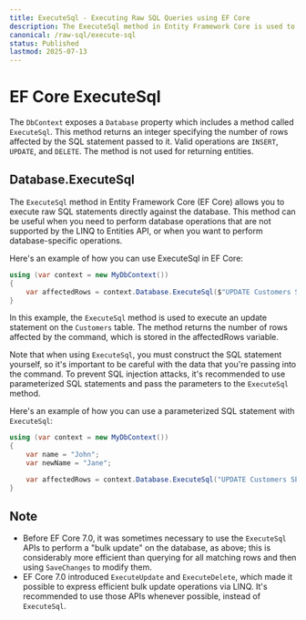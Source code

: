 ```yaml
---
title: ExecuteSql - Executing Raw SQL Queries using EF Core
description: The ExecuteSql method in Entity Framework Core is used to execute raw SQL queries against the database and return an integer specifying the number of rows affected by the SQL query.
canonical: /raw-sql/execute-sql
status: Published
lastmod: 2025-07-13
---
```


# EF Core ExecuteSql

The `DbContext` exposes a `Database` property which includes a method called `ExecuteSql`. This method returns an integer specifying the number of rows affected by the SQL statement passed to it. Valid operations are `INSERT`, `UPDATE`, and `DELETE`. The method is not used for returning entities. 

## Database.ExecuteSql

The `ExecuteSql` method in Entity Framework Core (EF Core) allows you to execute raw SQL statements directly against the database. This method can be useful when you need to perform database operations that are not supported by the LINQ to Entities API, or when you want to perform database-specific operations.

Here's an example of how you can use ExecuteSql in EF Core:

```csharp
using (var context = new MyDbContext())
{
    var affectedRows = context.Database.ExecuteSql($"UPDATE Customers SET Name='Jane' WHERE Name='John'");
}
```
In this example, the `ExecuteSql` method is used to execute an update statement on the `Customers` table. The method returns the number of rows affected by the command, which is stored in the affectedRows variable.

Note that when using `ExecuteSql`, you must construct the SQL statement yourself, so it's important to be careful with the data that you're passing into the command. To prevent SQL injection attacks, it's recommended to use parameterized SQL statements and pass the parameters to the `ExecuteSql` method.

Here's an example of how you can use a parameterized SQL statement with `ExecuteSql`:

```csharp
using (var context = new MyDbContext())
{
    var name = "John";
    var newName = "Jane";

    var affectedRows = context.Database.ExecuteSql("UPDATE Customers SET Name={newName} WHERE Name={name}");
}
```

## Note

 - Before EF Core 7.0, it was sometimes necessary to use the `ExecuteSql` APIs to perform a "bulk update" on the database, as above; this is considerably more efficient than querying for all matching rows and then using `SaveChanges` to modify them. 
 - EF Core 7.0 introduced `ExecuteUpdate` and `ExecuteDelete`, which made it possible to express efficient bulk update operations via LINQ. It's recommended to use those APIs whenever possible, instead of `ExecuteSql`.